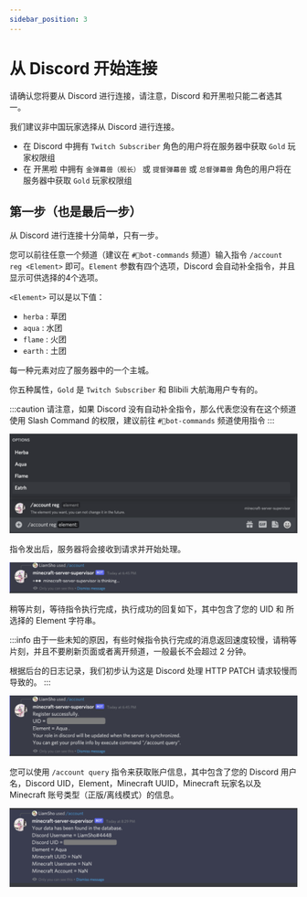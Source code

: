 ```yaml
---
sidebar_position: 3
---
```


# 从 Discord 开始连接

请确认您将要从 Discord 进行连接，请注意，Discord 和开黑啦只能二者选其一。

我们建议非中国玩家选择从 Discord 进行连接。

- 在 Discord 中拥有 `Twitch Subscriber` 角色的用户将在服务器中获取 `Gold` 玩家权限组
- 在 开黑啦 中拥有 `金弹幕兽（舰长）` 或 `提督弹幕兽` 或 `总督弹幕兽` 角色的用户将在服务器中获取 `Gold` 玩家权限组

## 第一步（也是最后一步）

从 Discord 进行连接十分简单，只有一步。

您可以前往任意一个频道（建议在 `#🤖bot-commands` 频道）输入指令 `/account reg <Element>` 即可。`Element` 参数有四个选项，Discord 会自动补全指令，并且显示可供选择的4个选项。

`<Element>` 可以是以下值：
- `herba` : 草团
- `aqua` : 水团
- `flame` : 火团
- `earth` : 土团

每一种元素对应了服务器中的一个主城。

你五种属性，`Gold` 是 `Twitch Subscriber` 和 Blibili 大航海用户专有的。

:::caution
请注意，如果 Discord 没有自动补全指令，那么代表您没有在这个频道使用 Slash Command 的权限，建议前往 `#🤖bot-commands` 频道使用指令
:::

![discord-reg-command](../../static/img/join-minecraft/discord-reg-command.png)

指令发出后，服务器将会接收到请求并开始处理。

![discord-command-pending](../../static/img/join-minecraft/discord-command-pending.png)

稍等片刻，等待指令执行完成，执行成功的回复如下，其中包含了您的 UID 和 所选择的 Element 字符串。

:::info
由于一些未知的原因，有些时候指令执行完成的消息返回速度较慢，请稍等片刻，并且不要刷新页面或者离开频道，一般最长不会超过 2 分钟。

根据后台的日志记录，我们初步认为这是 Discord 处理 HTTP PATCH 请求较慢而导致的。
:::

![discord-reg-command-finish](../../static/img/join-minecraft/discord-reg-command-finish.png)

您可以使用 `/account query` 指令来获取账户信息，其中包含了您的 Discord 用户名，Discord UID，Element，Minecraft UUID，Minecraft 玩家名以及 Minecraft 账号类型（正版/离线模式）的信息。

![discord-query-command](../../static/img/join-minecraft/discord-query-command.png)

